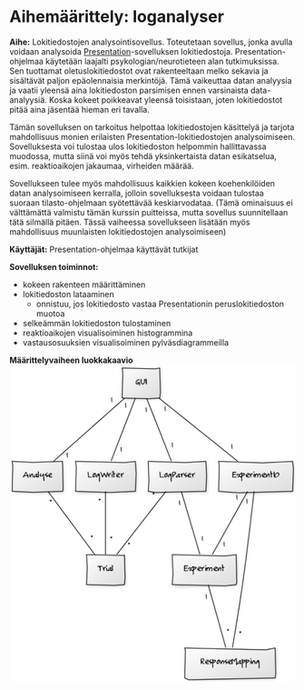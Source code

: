 # Aihemäärittely: loganalyser

**Aihe:** Lokitiedostojen analysointisovellus. Toteutetaan sovellus, jonka avulla voidaan analysoida [Presentation](http://www.neurobs.com)-sovelluksen lokitiedostoja. Presentation-ohjelmaa käytetään laajalti psykologian/neurotieteen alan tutkimuksissa. Sen tuottamat oletuslokitiedostot ovat rakenteeltaan melko sekavia ja sisältävät paljon epäolennaisia merkintöjä. Tämä vaikeuttaa datan analyysia ja vaatii yleensä aina lokitiedoston parsimisen ennen varsinaista data-analyysiä. Koska kokeet poikkeavat yleensä toisistaan, joten lokitiedostot pitää aina jäsentää hieman eri tavalla.

Tämän sovelluksen on tarkoitus helpottaa lokitiedostojen käsittelyä ja tarjota mahdollisuus monien erilaisten Presentation-lokitiedostojen analysoimiseen. Sovelluksesta voi tulostaa ulos lokitiedoston helpommin hallittavassa muodossa, mutta siinä voi myös tehdä yksinkertaista datan esikatselua, esim. reaktioaikojen jakaumaa, virheiden määrää.

Sovellukseen tulee myös mahdollisuus kaikkien kokeen koehenkilöiden datan analysoimiseen kerralla, jolloin sovelluksesta voidaan tulostaa suoraan tilasto-ohjelmaan syötettävää keskiarvodataa.  (Tämä ominaisuus ei välttämättä valmistu tämän kurssin puitteissa, mutta sovellus suunnitellaan tätä silmällä pitäen. Tässä vaiheessa sovellukseen lisätään myös mahdollisuus muunlaisten lokitiedostojen analysoimiseen)

**Käyttäjät:** Presentation-ohjelmaa käyttävät tutkijat

**Sovelluksen toiminnot:**
* kokeen rakenteen määrittäminen
* lokitiedoston lataaminen
  * onnistuu, jos lokitiedosto vastaa Presentationin peruslokitiedoston muotoa
* selkeämmän lokitiedoston tulostaminen
* reaktioaikojen visualisoiminen histogrammina
* vastausosuuksien visualisoiminen pylväsdiagrammeilla

**Määrittelyvaiheen luokkakaavio**
![luokkakaavio](/dokumentaatio/luokkakaavio.png)
